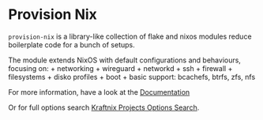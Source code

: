 # Provision Nix

`provision-nix` is a library-like collection of flake and nixos modules reduce boilerplate code for a bunch of setups.

The module extends NixOS with default configurations and behaviours, focusing on:
    + networking
        + wireguard
        + networkd
        + ssh
        + firewall
    + filesystems
        + disko profiles
        + boot
        + basic support: bcachefs, btrfs, zfs, nfs

For more information, have a look at the [Documentation](https://kraftnix.dev/projects/provision-nix)

Or for full options search [Kraftnix Projects Options Search](https://kraftnix.dev/projects/search).
